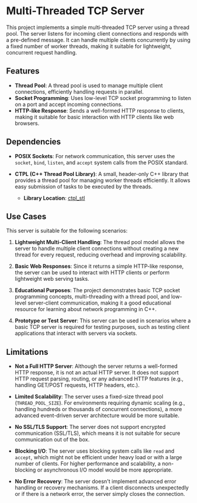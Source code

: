 # Multi-Threaded TCP Server

This project implements a simple multi-threaded TCP server using a thread pool. The server listens for incoming client connections and responds with a pre-defined message. It can handle multiple clients concurrently by using a fixed number of worker threads, making it suitable for lightweight, concurrent request handling.

## Features

- **Thread Pool**: A thread pool is used to manage multiple client connections, efficiently handling requests in parallel.
- **Socket Programming**: Uses low-level TCP socket programming to listen on a port and accept incoming connections.
- **HTTP-like Response**: Sends a well-formed HTTP response to clients, making it suitable for basic interaction with HTTP clients like web browsers.

## Dependencies

- **POSIX Sockets**: For network communication, this server uses the `socket`, `bind`, `listen`, and `accept` system calls from the POSIX standard.
- **CTPL (C++ Thread Pool Library)**: A small, header-only C++ library that provides a thread pool for managing worker threads efficiently. It allows easy submission of tasks to be executed by the threads.

  - **Library Location**: [ctpl_stl](https://github.com/vit-vit/CTPL)

## Use Cases

This server is suitable for the following scenarios:

1. **Lightweight Multi-Client Handling**: The thread pool model allows the server to handle multiple client connections without creating a new thread for every request, reducing overhead and improving scalability.
   
2. **Basic Web Responses**: Since it returns a simple HTTP-like response, the server can be used to interact with HTTP clients or perform lightweight web serving tasks.

3. **Educational Purposes**: The project demonstrates basic TCP socket programming concepts, multi-threading with a thread pool, and low-level server-client communication, making it a good educational resource for learning about network programming in C++.

4. **Prototype or Test Server**: This server can be used in scenarios where a basic TCP server is required for testing purposes, such as testing client applications that interact with servers via sockets.

## Limitations

- **Not a Full HTTP Server**: Although the server returns a well-formed HTTP response, it is not an actual HTTP server. It does not support HTTP request parsing, routing, or any advanced HTTP features (e.g., handling GET/POST requests, HTTP headers, etc.).
  
- **Limited Scalability**: The server uses a fixed-size thread pool (`THREAD_POOL_SIZE`). For environments requiring dynamic scaling (e.g., handling hundreds or thousands of concurrent connections), a more advanced event-driven server architecture would be more suitable.

- **No SSL/TLS Support**: The server does not support encrypted communication (SSL/TLS), which means it is not suitable for secure communication out of the box.

- **Blocking I/O**: The server uses blocking system calls like `read` and `accept`, which might not be efficient under heavy load or with a large number of clients. For higher performance and scalability, a non-blocking or asynchronous I/O model would be more appropriate.

- **No Error Recovery**: The server doesn't implement advanced error handling or recovery mechanisms. If a client disconnects unexpectedly or if there is a network error, the server simply closes the connection.
